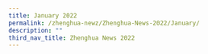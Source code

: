 ```yaml
---
title: January 2022
permalink: /zhenghua-newz/Zhenghua-News-2022/January/
description: ""
third_nav_title: Zhenghua News 2022
---
```

